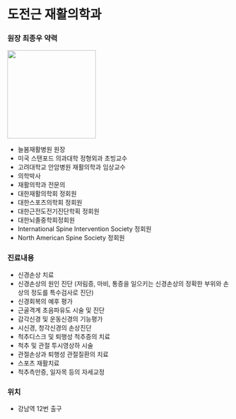 # 도전근 재활의학과 
### 원장 최종우 약력

<img src="https://ucarecdn.com/bf156474-7fef-439f-906d-c67c9cf7fe65/noroot.jpg" width="200">

- 늘봄재활병원 원장
- 미국 스탠포드 의과대학 정형외과 초빙교수
- 고려대학교 안암병원 재활의학과 임상교수 
- 의학박사
- 재활의학과 전문의 
- 대한재활의학회 정회원
- 대한스포츠의학회 정회원
- 대한근전도전기진단학획 정회원
- 대한뇌졸중학회정회원
- International Spine Intervention Society 정회원
- North American Spine Society 정회원

### 진료내용
- 신경손상 치료
- 신경손상의 원인 진단 (저림증, 마비, 통증을 일으키는 신경손상의 정확한 부위와 손상의 정도를 특수검사로 진단)
- 신경회복의 예후 평가
- 근골격계 초음파유도 시술 및 진단 
- 감각신경 및 운동신경의 기능평가
- 시신경, 청각신경의 손상진단
- 척추디스크 및 퇴행성 척추증의 치료
- 척추 및 관절 투시영상하 시술
- 관절손상과 퇴행성 관절질환의 치료
- 스포츠 재활치료
- 척추측만증, 일자목 등의 자세교정

### 위치
- 강남역 12번 출구

